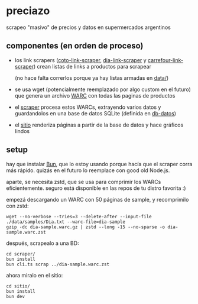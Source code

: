 # preciazo

scrapeo "masivo" de precios y datos en supermercados argentinos

## componentes (en orden de proceso)

- los link scrapers ([coto-link-scraper](./coto-link-scraper/), [dia-link-scraper](./dia-link-scraper/) y [carrefour-link-scraper](./carrefour-link-scraper)) crean listas de links a productos para scrapear

  (no hace falta correrlos porque ya hay listas armadas en [data/](./data/))

- se usa wget (potencialmente reemplazado por algo custom en el futuro) que genera un archivo [WARC](https://iipc.github.io/warc-specifications/specifications/warc-format/warc-1.0/) con todas las paginas de productos
- el [scraper](./scraper/) procesa estos WARCs, extrayendo varios datos y guardandolos en una base de datos SQLite (definida en [db-datos](./db-datos/schema.ts))
- el [sitio](./sitio/) renderiza páginas a partir de la base de datos y hace gráficos lindos

## setup

hay que instalar [Bun](https://bun.sh/), que lo estoy usando porque hacía que el scraper corra más rápido. quizás en el futuro lo reemplace con good old Node.js.

aparte, se necesita zstd, que se usa para comprimir los WARCs eficientemente. seguro está disponible en las repos de tu distro favorita :)

empezá descargando un WARC con 50 páginas de sample, y recomprimilo con zstd:

```
wget --no-verbose --tries=3 --delete-after --input-file ./data/samples/Dia.txt --warc-file=dia-sample
gzip -dc dia-sample.warc.gz | zstd --long -15 --no-sparse -o dia-sample.warc.zst
```

después, scrapealo a una BD:

```
cd scraper/
bun install
bun cli.ts scrap ../dia-sample.warc.zst
```

ahora miralo en el sitio:

```
cd sitio/
bun install
bun dev
```

